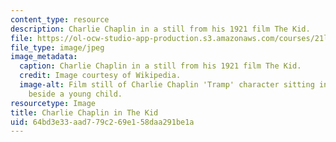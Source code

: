 ```yaml
---
content_type: resource
description: Charlie Chaplin in a still from his 1921 film The Kid.
file: https://ol-ocw-studio-app-production.s3.amazonaws.com/courses/21l-011-the-film-experience-fall-2013/64bd3e33aad779c269e158daa291be1a_chaplin3.jpg
file_type: image/jpeg
image_metadata:
  caption: Charlie Chaplin in a still from his 1921 film The Kid.
  credit: Image courtesy of Wikipedia.
  image-alt: Film still of Charlie Chaplin 'Tramp' character sitting in a doorway
    beside a young child.
resourcetype: Image
title: Charlie Chaplin in The Kid
uid: 64bd3e33-aad7-79c2-69e1-58daa291be1a
---
```

